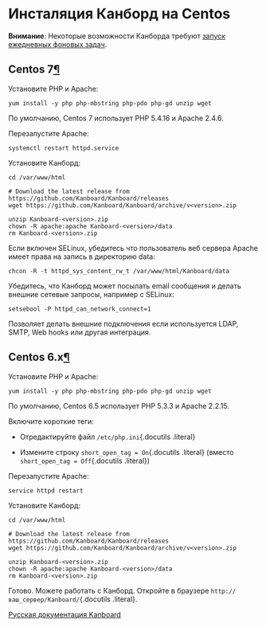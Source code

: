 Инсталяция Канборд на Centos
============================


**Внимание**: Некоторые возможности Канборда требуют [запуск ежедневных фоновых задач](cronjob.markdown).


Centos 7[¶](#centos-7 "Ссылка на этот заголовок")
-------------------------------------------------

Установите PHP и Apache:


    yum install -y php php-mbstring php-pdo php-gd unzip wget


По умолчанию, Centos 7 использует PHP 5.4.16 и Apache 2.4.6.



Перезапустите Apache:



    systemctl restart httpd.service



Установите Канборд:



    cd /var/www/html

    # Download the latest release from https://github.com/Kanboard/Kanboard/releases
    wget https://github.com/Kanboard/Kanboard/archive/v<version>.zip

    unzip Kanboard-<version>.zip
    chown -R apache:apache Kanboard-<version>/data
    rm Kanboard-<version>.zip



Если включен SELinux, убедитесь что пользователь веб сервера Apache имеет права на запись в директорию data:



    chcon -R -t httpd_sys_content_rw_t /var/www/html/Kanboard/data



Убедитесь, что Канборд может посылать email сообщения и делать внешние сетевые запросы, например с SELinux:



    setsebool -P httpd_can_network_connect=1



Позволяет делать внешние подключения если используется LDAP, SMTP, Web hooks или другая интеграция.



Centos 6.x[¶](#centos-6-x "Ссылка на этот заголовок")
-----------------------------------------------------



Установите PHP и Apache:



    yum install -y php php-mbstring php-pdo php-gd unzip wget



По умолчанию, Centos 6.5 использует PHP 5.3.3 и Apache 2.2.15.



Включите короткие теги:



-   Отредактируйте файл `/etc/php.ini`{.docutils .literal}



-   Измените строку `short_open_tag = On`{.docutils .literal} (вместо `short_open_tag = Off`{.docutils .literal})



Перезапустите Apache:



    service httpd restart



Установите Канборд:



    cd /var/www/html

    # Download the latest release from https://github.com/Kanboard/Kanboard/releases
    wget https://github.com/Kanboard/Kanboard/archive/v<version>.zip

    unzip Kanboard-<version>.zip
    chown -R apache:apache Kanboard-<version>/data
    rm Kanboard-<version>.zip



Готово. Можете работать с Канборд. Откройте в браузере `http://ваш_сервер/Kanboard/`{.docutils .literal}.



 



[Русская документация Kanboard](http://Kanboard.ru/doc/)

